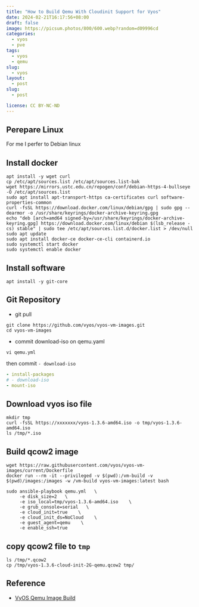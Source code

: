 ```yaml
---
title: "How to Build Qemu With Cloudinit Support for Vyos"
date: 2024-02-21T16:17:56+08:00
draft: false
image: https://picsum.photos/800/600.webp?random=d09996cd
categories:
  - vyos
  - pve
tags:
  - vyos
  - qemu
slug:
  - vyos
layout: 
  - post
slug: 
  - post

license: CC BY-NC-ND
---
```


## Perepare Linux
For me I perfer to Debian linux

## Install docker
```shell
apt install -y wget curl 
cp /etc/apt/sources.list /etc/apt/sources.list-bak
wget https://mirrors.ustc.edu.cn/repogen/conf/debian-https-4-bullseye -O /etc/apt/sources.list
sudo apt install apt-transport-https ca-certificates curl software-properties-common
curl -fsSL https://download.docker.com/linux/debian/gpg | sudo gpg --dearmor -o /usr/share/keyrings/docker-archive-keyring.gpg
echo "deb [arch=amd64 signed-by=/usr/share/keyrings/docker-archive-keyring.gpg] https://download.docker.com/linux/debian $(lsb_release -cs) stable" | sudo tee /etc/apt/sources.list.d/docker.list > /dev/null
sudo apt update
sudo apt install docker-ce docker-ce-cli containerd.io
sudo systemctl start docker
sudo systemctl enable docker
```

## Install software

```shell
apt install -y git-core
```


## Git Repository

  - git pull 
```shell
git clone https://github.com/vyos/vyos-vm-images.git
cd vyos-vm-images
```

  - commit download-iso on qemu.yaml
  ```shell
  vi qemu.yml
  ```
  then commit `- download-iso`
  ```yaml
- install-packages
# - download-iso
- mount-iso
```


## Download vyos iso file

```shell
mkdir tmp
curl -fsSL https://xxxxxxx/vyos-1.3.6-amd64.iso -o tmp/vyos-1.3.6-amd64.iso
ls /tmp/*.iso
```
## Build qcow2 image
```shell
wget https://raw.githubusercontent.com/vyos/vyos-vm-images/current/Dockerfile
docker run --rm -it --privileged -v $(pwd):/vm-build -v $(pwd)/images:/images -w /vm-build vyos-vm-images:latest bash

sudo ansible-playbook qemu.yml   \
     -e disk_size=2   \
     -e iso_local=tmp/vyos-1.3.6-amd64.iso    \
     -e grub_console=serial   \
     -e cloud_init=true    \
     -e cloud_init_ds=NoCloud    \
     -e guest_agent=qemu    \
     -e enable_ssh=true
```

## copy qcow2 file to `tmp`

```shell
ls /tmp/*.qcow2
cp /tmp/vyos-1.3.6-cloud-init-2G-qemu.qcow2 tmp/
```


## Reference
  - [VyOS Qemu Image Build](https://codingpackets.com/blog/vyos-qemu-image-build/)